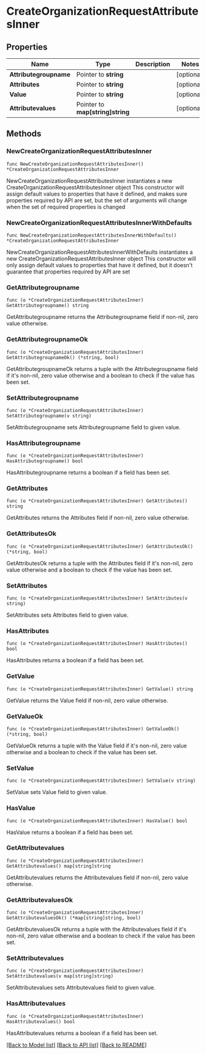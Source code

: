 # CreateOrganizationRequestAttributesInner

## Properties

Name | Type | Description | Notes
------------ | ------------- | ------------- | -------------
**Attributegroupname** | Pointer to **string** |  | [optional] 
**Attributes** | Pointer to **string** |  | [optional] 
**Value** | Pointer to **string** |  | [optional] 
**Attributevalues** | Pointer to **map[string]string** |  | [optional] 

## Methods

### NewCreateOrganizationRequestAttributesInner

`func NewCreateOrganizationRequestAttributesInner() *CreateOrganizationRequestAttributesInner`

NewCreateOrganizationRequestAttributesInner instantiates a new CreateOrganizationRequestAttributesInner object
This constructor will assign default values to properties that have it defined,
and makes sure properties required by API are set, but the set of arguments
will change when the set of required properties is changed

### NewCreateOrganizationRequestAttributesInnerWithDefaults

`func NewCreateOrganizationRequestAttributesInnerWithDefaults() *CreateOrganizationRequestAttributesInner`

NewCreateOrganizationRequestAttributesInnerWithDefaults instantiates a new CreateOrganizationRequestAttributesInner object
This constructor will only assign default values to properties that have it defined,
but it doesn't guarantee that properties required by API are set

### GetAttributegroupname

`func (o *CreateOrganizationRequestAttributesInner) GetAttributegroupname() string`

GetAttributegroupname returns the Attributegroupname field if non-nil, zero value otherwise.

### GetAttributegroupnameOk

`func (o *CreateOrganizationRequestAttributesInner) GetAttributegroupnameOk() (*string, bool)`

GetAttributegroupnameOk returns a tuple with the Attributegroupname field if it's non-nil, zero value otherwise
and a boolean to check if the value has been set.

### SetAttributegroupname

`func (o *CreateOrganizationRequestAttributesInner) SetAttributegroupname(v string)`

SetAttributegroupname sets Attributegroupname field to given value.

### HasAttributegroupname

`func (o *CreateOrganizationRequestAttributesInner) HasAttributegroupname() bool`

HasAttributegroupname returns a boolean if a field has been set.

### GetAttributes

`func (o *CreateOrganizationRequestAttributesInner) GetAttributes() string`

GetAttributes returns the Attributes field if non-nil, zero value otherwise.

### GetAttributesOk

`func (o *CreateOrganizationRequestAttributesInner) GetAttributesOk() (*string, bool)`

GetAttributesOk returns a tuple with the Attributes field if it's non-nil, zero value otherwise
and a boolean to check if the value has been set.

### SetAttributes

`func (o *CreateOrganizationRequestAttributesInner) SetAttributes(v string)`

SetAttributes sets Attributes field to given value.

### HasAttributes

`func (o *CreateOrganizationRequestAttributesInner) HasAttributes() bool`

HasAttributes returns a boolean if a field has been set.

### GetValue

`func (o *CreateOrganizationRequestAttributesInner) GetValue() string`

GetValue returns the Value field if non-nil, zero value otherwise.

### GetValueOk

`func (o *CreateOrganizationRequestAttributesInner) GetValueOk() (*string, bool)`

GetValueOk returns a tuple with the Value field if it's non-nil, zero value otherwise
and a boolean to check if the value has been set.

### SetValue

`func (o *CreateOrganizationRequestAttributesInner) SetValue(v string)`

SetValue sets Value field to given value.

### HasValue

`func (o *CreateOrganizationRequestAttributesInner) HasValue() bool`

HasValue returns a boolean if a field has been set.

### GetAttributevalues

`func (o *CreateOrganizationRequestAttributesInner) GetAttributevalues() map[string]string`

GetAttributevalues returns the Attributevalues field if non-nil, zero value otherwise.

### GetAttributevaluesOk

`func (o *CreateOrganizationRequestAttributesInner) GetAttributevaluesOk() (*map[string]string, bool)`

GetAttributevaluesOk returns a tuple with the Attributevalues field if it's non-nil, zero value otherwise
and a boolean to check if the value has been set.

### SetAttributevalues

`func (o *CreateOrganizationRequestAttributesInner) SetAttributevalues(v map[string]string)`

SetAttributevalues sets Attributevalues field to given value.

### HasAttributevalues

`func (o *CreateOrganizationRequestAttributesInner) HasAttributevalues() bool`

HasAttributevalues returns a boolean if a field has been set.


[[Back to Model list]](../README.md#documentation-for-models) [[Back to API list]](../README.md#documentation-for-api-endpoints) [[Back to README]](../README.md)


